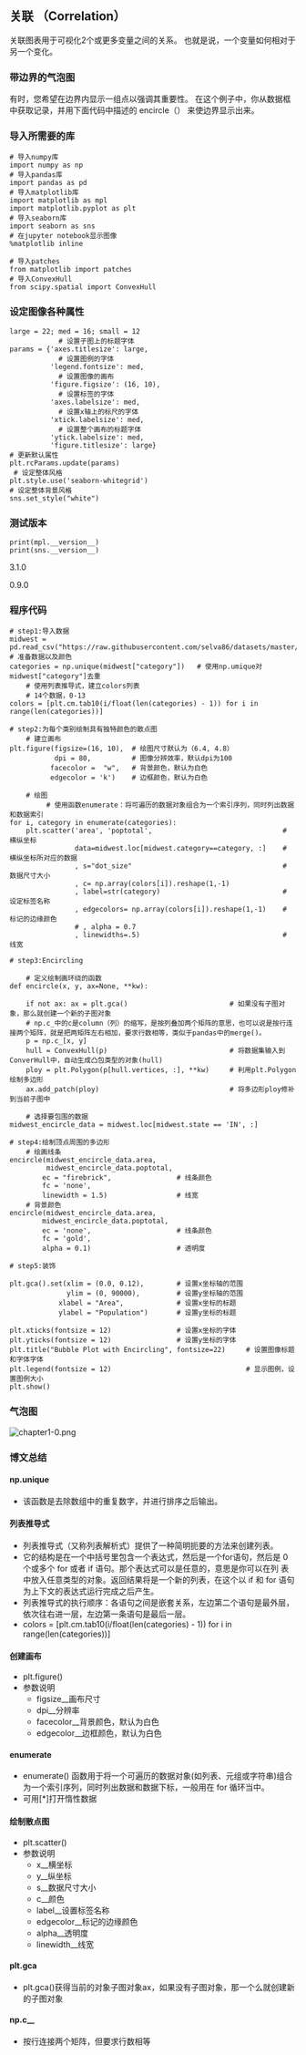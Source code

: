 ## 关联 （Correlation）

关联图表用于可视化2个或更多变量之间的关系。 也就是说，一个变量如何相对于另一个变化。


### 带边界的气泡图

有时，您希望在边界内显示一组点以强调其重要性。 在这个例子中，你从数据框中获取记录，并用下面代码中描述的 encircle（） 来使边界显示出来。


### 导入所需要的库


```
# 导入numpy库
import numpy as np
# 导入pandas库
import pandas as pd
# 导入matplotlib库
import matplotlib as mpl
import matplotlib.pyplot as plt
# 导入seaborn库
import seaborn as sns
# 在jupyter notebook显示图像
%matplotlib inline

# 导入patches
from matplotlib import patches
# 导入ConvexHull
from scipy.spatial import ConvexHull
```

### 设定图像各种属性


```
large = 22; med = 16; small = 12
            # 设置子图上的标题字体
params = {'axes.titlesize': large,  
            # 设置图例的字体
          'legend.fontsize': med,
            # 设置图像的画布
          'figure.figsize': (16, 10),  
            # 设置标签的字体
          'axes.labelsize': med, 
            # 设置x轴上的标尺的字体
          'xtick.labelsize': med,  
            # 设置整个画布的标题字体
          'ytick.labelsize': med,  
          'figure.titlesize': large}  
# 更新默认属性
plt.rcParams.update(params)  
 # 设定整体风格
plt.style.use('seaborn-whitegrid')
# 设定整体背景风格
sns.set_style("white")  
```

### 测试版本

```
print(mpl.__version__)
print(sns.__version__)
```
3.1.0

0.9.0


### 程序代码


```
# step1:导入数据
midwest = pd.read_csv("https://raw.githubusercontent.com/selva86/datasets/master/midwest_filter.csv")
# 准备数据以及颜色
categories = np.unique(midwest["category"])   # 使用np.umique对midwest["category"]去重
    # 使用列表推导式，建立colors列表
    # 14个数据，0-13
colors = [plt.cm.tab10(i/float(len(categories) - 1)) for i in range(len(categories))]

# step2:为每个类别绘制具有独特颜色的散点图
    # 建立画布
plt.figure(figsize=(16, 10),  # 绘图尺寸默认为（6.4, 4.8）
           dpi = 80,          # 图像分辨效率，默认dpi为100
          facecolor =  "w",   # 背景颜色，默认为白色
          edgecolor = 'k')    # 边框颜色，默认为白色
 
    # 绘图
         # 使用函数enumerate：将可遍历的数据对象组合为一个索引序列，同时列出数据和数据索引
for i, category in enumerate(categories):
    plt.scatter('area', 'poptotal',                                # 横纵坐标
                data=midwest.loc[midwest.category==category, :]    # 横纵坐标所对应的数据 
                , s="dot_size"                                     # 数据尺寸大小 
                , c= np.array(colors[i]).reshape(1,-1)
                , label=str(category)                              # 设定标签名称
                , edgecolors= np.array(colors[i]).reshape(1,-1)    # 标记的边缘颜色
                # , alpha = 0.7
                , linewidths=.5)                                   # 线宽               

# step3:Encircling
    
    # 定义绘制画环绕的函数
def encircle(x, y, ax=None, **kw):
        
    if not ax: ax = plt.gca()                         # 如果没有子图对象，那么就创建一个新的子图对象
    # np.c_中的c是column（列）的缩写，是按列叠加两个矩阵的意思，也可以说是按行连接两个矩阵，就是把两矩阵左右相加，要求行数相等，类似于pandas中的merge()。
    p = np.c_[x, y]
    hull = ConvexHull(p)                              # 将数据集输入到ConverHull中，自动生成凸包类型的对象(hull)
    ploy = plt.Polygon(p[hull.vertices, :], **kw)     # 利用plt.Polygon绘制多边形
    ax.add_patch(ploy)                                # 将多边形ploy修补到当前子图中 
    
    # 选择要包围的数据
midwest_encircle_data = midwest.loc[midwest.state == 'IN', :]

# step4:绘制顶点周围的多边形
    # 绘画线条
encircle(midwest_encircle_data.area,
         midwest_encircle_data.poptotal,
        ec = "firebrick",                # 线条颜色
        fc = 'none',
        linewidth = 1.5)                 # 线宽
    # 背景颜色
encircle(midwest_encircle_data.area, 
        midwest_encircle_data.poptotal,
        ec = 'none',                     # 线条颜色  
        fc = 'gold',
        alpha = 0.1)                     # 透明度

# step5:装饰
    
plt.gca().set(xlim = (0.0, 0.12),        # 设置x坐标轴的范围   
              ylim = (0, 90000),         # 设置y坐标轴的范围    
            xlabel = "Area",             # 设置x坐标的标题
            ylabel = "Population")       # 设置y坐标的标题 
    
plt.xticks(fontsize = 12)                # 设置x坐标的字体
plt.yticks(fontsize = 12)                # 设置y坐标的字体
plt.title("Bubble Plot with Encircling", fontsize=22)     # 设置图像标题和字体字体
plt.legend(fontsize = 12)                                 # 显示图例，设置图例大小
plt.show()
```
### 气泡图
![chapter1-0.png](res/chapter2-1.png)


### 博文总结

#### np.unique
- 该函数是去除数组中的重复数字，并进行排序之后输出。

#### 列表推导式
- 列表推导式（又称列表解析式）提供了一种简明扼要的方法来创建列表。
- 它的结构是在一个中括号里包含一个表达式，然后是一个for语句，然后是 0 个或多个 for 或者 if 语句。那个表达式可以是任意的，意思是你可以在列 表中放入任意类型的对象。返回结果将是一个新的列表，在这个以 if 和 for 语句为上下文的表达式运行完成之后产生。
- 列表推导式的执行顺序：各语句之间是嵌套关系，左边第二个语句是最外层，依次往右进一层，左边第一条语句是最后一层。
- colors = [plt.cm.tab10(i/float(len(categories) - 1)) for i in range(len(categories))]

#### 创建画布

- plt.figure()
- 参数说明
    - figsize__画布尺寸
    - dpi__分辨率
    - facecolor__背景颜色，默认为白色
    - edgecolor__边框颜色，默认为白色


#### enumerate
- enumerate() 函数用于将一个可遍历的数据对象(如列表、元组或字符串)组合为一个索引序列，同时列出数据和数据下标，一般用在 for 循环当中。
- 可用[*]打开惰性数据

#### 绘制散点图
- plt.scatter()
- 参数说明
    - x__横坐标
    - y__纵坐标
    - s__数据尺寸大小
    - c__颜色
    - label__设置标签名称
    - edgecolor__标记的边缘颜色
    - alpha__透明度
    - linewidth__线宽

#### plt.gca
- plt.gca()获得当前的对象子图对象ax，如果没有子图对象，那一个么就创建新的子图对象

#### np.c__
- 按行连接两个矩阵，但要求行数相等

